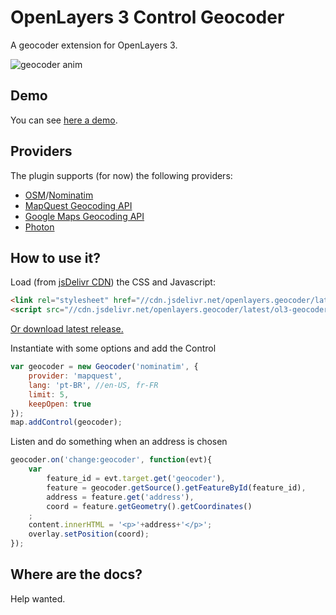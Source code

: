 # OpenLayers 3 Control Geocoder
A geocoder extension for OpenLayers 3.

![geocoder anim](https://raw.githubusercontent.com/jonataswalker/ol3-geocoder/screenshots/images/anim.gif)

## Demo
You can see [here a demo](http://rawgit.com/jonataswalker/ol3-geocoder/master/examples/control-nominatim.html).

## Providers
The plugin supports (for now) the following providers:

* [OSM](http://www.openstreetmap.org/)/[Nominatim](http://wiki.openstreetmap.org/wiki/Nominatim)
* [MapQuest Geocoding API](http://open.mapquestapi.com/nominatim/)
* [Google Maps Geocoding API](https://developers.google.com/maps/documentation/geocoding/intro)
* [Photon](http://photon.komoot.de/)

## How to use it?
Load (from [jsDelivr CDN](http://www.jsdelivr.com/projects/openlayers.geocoder)) the CSS and Javascript:
```HTML
<link rel="stylesheet" href="//cdn.jsdelivr.net/openlayers.geocoder/latest/ol3-geocoder.min.css">
<script src="//cdn.jsdelivr.net/openlayers.geocoder/latest/ol3-geocoder.js"></script>
```
[Or download latest release.](https://github.com/jonataswalker/ol3-geocoder/releases/latest)

Instantiate with some options and add the Control
```javascript
var geocoder = new Geocoder('nominatim', {
    provider: 'mapquest',
    lang: 'pt-BR', //en-US, fr-FR
    limit: 5,
    keepOpen: true
});
map.addControl(geocoder);
```

Listen and do something when an address is chosen
```javascript
geocoder.on('change:geocoder', function(evt){
    var
        feature_id = evt.target.get('geocoder'),
        feature = geocoder.getSource().getFeatureById(feature_id),
        address = feature.get('address'),
        coord = feature.getGeometry().getCoordinates()
    ;
    content.innerHTML = '<p>'+address+'</p>';
    overlay.setPosition(coord);
});
```

## Where are the docs?
Help wanted.